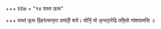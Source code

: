 +++
title = "१४ यस्त ऊरू"

+++
यस्त॑ ऊ॒रू वि॒हर॑त्यन्त॒रा दम्प॑ती॒ शये॑। योनिं॒ यो अ॒न्तरा॒रेढि तमि॒तो ना॑शयामसि ॥